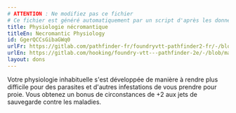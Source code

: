 ```yaml
---
# ATTENTION : Ne modifiez pas ce fichier
# Ce fichier est généré automatiquement par un script d'après les données du module Foundry VTT officiel et de sa traduction
title: Physiologie nécromantique
titleEn: Necromantic Physiology
id: GgerQCCsGibaGWq0
urlFr: https://gitlab.com/pathfinder-fr/foundryvtt-pathfinder2-fr/-/blob/master/data/feats/GgerQCCsGibaGWq0.htm
urlEn: https://gitlab.com/hooking/foundry-vtt---pathfinder-2e/-/blob/master/packs/data/feats.db/necromantic-physiology.json
layout: dons
---
```

Votre physiologie inhabituelle s'est développée de manière à rendre plus difficile pour des parasites et d'autres infestations de vous prendre pour proie. Vous obtenez un bonus de circonstances de +2 aux jets de sauvegarde contre les maladies.

